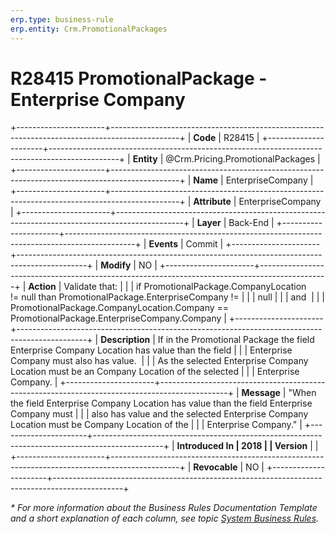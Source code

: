 ```yaml
---
erp.type: business-rule
erp.entity: Crm.PromotionalPackages
---
```


# R28415 PromotionalPackage - Enterprise Company
+----------------------+-----------------------------------------------------------------------------------------------+
| **Code**             | R28415                                                                                        |
+----------------------+-----------------------------------------------------------------------------------------------+
| **Entity**           | @Crm.Pricing.PromotionalPackages                                                              |
+----------------------+-----------------------------------------------------------------------------------------------+
| **Name**             | EnterpriseCompany                                                                             |
+----------------------+-----------------------------------------------------------------------------------------------+
| **Attribute**        | EnterpriseCompany                                                                             |
+----------------------+-----------------------------------------------------------------------------------------------+
| **Layer**            | Back-End                                                                                      |
+----------------------+-----------------------------------------------------------------------------------------------+
| **Events**           | Commit                                                                                        |
+----------------------+-----------------------------------------------------------------------------------------------+
| **Modify**           | NO                                                                                            |
+----------------------+-----------------------------------------------------------------------------------------------+
| **Action**           | Validate that:                                                                                |
|                      | if PromotionalPackage.CompanyLocation != null than PromotionalPackage.EnterpriseCompany !=    |
|                      | null                                                                                          |
|                      | and                                                                                           |
|                      | PromotionalPackage.CompanyLocation.Company ==  PromotionalPackage.EnterpriseCompany.Company   |
+----------------------+-----------------------------------------------------------------------------------------------+
| **Description**      | If in the Promotional Package the field Enterprise Company Location has value than the field  |
|                      | Enterprise Company must also has value.                                                       |
|                      | As the selected Enterprise Company Location must be an Company Location of the selected       |
|                      | Enterprise Company.                                                                           |
+----------------------+-----------------------------------------------------------------------------------------------+
| **Message**          | \"When the field Enterprise Company Location has value than the field Enterprise Company must |
|                      | also has value and the selected Enterprise Company Location must be Company Location of the   |
|                      | Enterprise Company.\"                                                                         |
+----------------------+-----------------------------------------------------------------------------------------------+
| **Introduced In      | 2018                                                                                          |
| Version**            |                                                                                               |
+----------------------+-----------------------------------------------------------------------------------------------+
| **Revocable**        | NO                                                                                            |
+----------------------+-----------------------------------------------------------------------------------------------+

*\* For more information about the Business Rules Documentation Template and a short explanation of each column, see
topic [System Business Rules](../templates/template-description-system-business-rules.md).*

